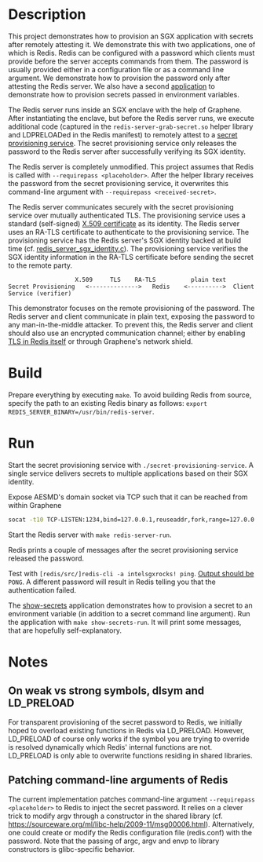 # Description

This project demonstrates how to provision an SGX application with secrets after remotely attesting it. We demonstrate this with two applications, one of which is Redis. Redis can be configured with a password which clients must provide before the server accepts commands from them. The password is usually provided either in a configuration file or as a command line argument. We demonstrate how to provision the password only after attesting the Redis server. We also have a second [application](show-secrets.c) to demonstrate how to provision secrets passed in environment variables.

The Redis server runs inside an SGX enclave with the help of Graphene. After instantiating the enclave, but before the Redis server runs, we execute additional code (captured in the `redis-server-grab-secret.so` helper library and LDPRELOADed in the Redis manifest) to remotely attest to a [secret provisioning service](secret-provisioning-service.c). The secret provisioning service only releases the password to the Redis server after successfully verifying its SGX identity.

The Redis server is completely unmodified. This project assumes that Redis is called with `--requirepass <placeholder>`. After the helper library receives the password from the secret provisioning service, it overwrites this command-line argument with `--requirepass <received-secret>`.

The Redis server communicates securely with the secret provisioning service over mutually authenticated TLS. The provisioning service uses a standard (self-signed) [X.509 certificate](secret-provisioning-service-crt.pem) as its identity. The Redis server uses an RA-TLS certificate to authenticate to the provisioning service. The provisioning service has the Redis server's SGX identity backed at build time (cf. [redis_server_sgx_identity.c](redis_server_sgx_identity.c)). The provisioning service verifies the SGX identity information in the RA-TLS certificate before sending the secret to the remote party.

```
                   X.509     TLS    RA-TLS          plain text
Secret Provisioning   <-------------->   Redis    <---------->  Client
Service (verifier)
```

This demonstrator focuses on the remote provisioning of the password. The Redis server and client communicate in plain text, exposing the password to any man-in-the-middle attacker. To prevent this, the Redis server and client should also use an encrypted communication channel; either by enabling [TLS in Redis itself](https://github.com/antirez/redis/pull/4855/) or through Graphene's network shield.

# Build

Prepare everything by executing `make`. To avoid building Redis from source, specify the path to an existing Redis binary as follows: `export REDIS_SERVER_BINARY=/usr/bin/redis-server`.

# Run

Start the secret provisioning service with `./secret-provisioning-service`. A single service delivers secrets to multiple applications based on their SGX identity.

Expose AESMD's domain socket via TCP such that it can be reached from within Graphene

``` bash
socat -t10 TCP-LISTEN:1234,bind=127.0.0.1,reuseaddr,fork,range=127.0.0.0/8 UNIX-CLIENT:/var/run/aesmd/aesm.socket &
```

Start the Redis server with `make redis-server-run`.

Redis prints a couple of messages after the secret provisioning service released the password.

Test with `[redis/src/]redis-cli -a intelsgxrocks! ping`. [Output should be](https://redis.io/topics/rediscli) `PONG`. A different password will result in Redis telling you that the authentication failed.

The [show-secrets](show-secrets.c) application demonstrates how to provision a secret to an environment variable (in addition to a secret command line argument). Run the application with `make show-secrets-run`. It will print some messages, that are hopefully self-explanatory.

# Notes

## On weak vs strong symbols, dlsym and LD_PRELOAD

For transparent provisioning of the secret password to Redis, we initially hoped to overload existing functions in Redis via LD_PRELOAD. However, LD_PRELOAD of course only works if the symbol you are trying to override is resolved dynamically which Redis' internal functions are not. LD_PRELOAD is only able to overwrite functions residing in shared libraries.

## Patching command-line arguments of Redis

The current implementation patches command-line argument `--requirepass <placeholder>` to Redis to inject the secret password. It relies on a clever trick to modify argv through a constructor in the shared library (cf. https://sourceware.org/ml/libc-help/2009-11/msg00006.html). Alternatively, one could create or modify the Redis configuration file (redis.conf) with the password. Note that the passing of argc, argv and envp to library constructors is glibc-specific behavior.
